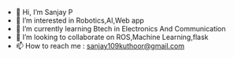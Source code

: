 - 👋 Hi, I’m Sanjay P
- 👀 I’m interested in Robotics,AI,Web app
- 🌱 I’m currently learning Btech in Electronics And Communication
- 💞️ I’m looking to collaborate on ROS,Machine Learning,flask
- 📫 How to reach me : sanjay109kuthoor@gmail.com

<!---
skuthoor/skuthoor is a ✨ special ✨ repository because its `README.md` (this file) appears on your GitHub profile.
You can click the Preview link to take a look at your changes.
--->
